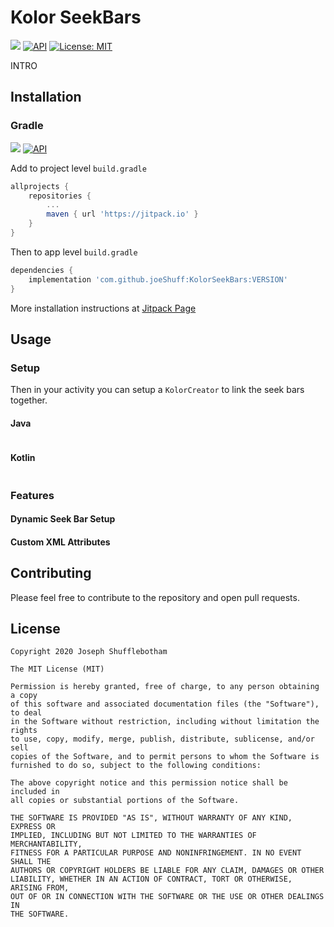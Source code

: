 # Kolor SeekBars

[![](https://jitpack.io/v/joeShuff/KolorSeekBars.svg)](https://jitpack.io/#joeShuff/KolorSeekBars)
[![API](https://img.shields.io/badge/API-16%2B-green.svg?style=flat-square)](https://android-arsenal.com/api?level=16)
[![License: MIT](https://img.shields.io/badge/License-MIT-yellow.svg)](https://opensource.org/licenses/MIT)

INTRO

## Installation

### Gradle

[![](https://jitpack.io/v/joeShuff/KolorSeekBars.svg)](https://jitpack.io/#joeShuff/KolorSeekBars)
[![API](https://img.shields.io/badge/API-16%2B-green.svg?style=flat-square)](https://android-arsenal.com/api?level=16)

Add to project level `build.gradle`

```gradle
allprojects {
	repositories {
		...
		maven { url 'https://jitpack.io' }
	}
}
```
Then to app level `build.gradle`
```gradle
dependencies {
    implementation 'com.github.joeShuff:KolorSeekBars:VERSION'
}
```

More installation instructions at [Jitpack Page](https://jitpack.io/#joeShuff/KolorSeekBars/Tag)


## Usage

### Setup

Then in your activity you can setup a `KolorCreator` to link the seek bars together.

#### Java
```java

```

#### Kotlin
```kotlin

```

### Features
#### Dynamic Seek Bar Setup

#### Custom XML Attributes

## Contributing
Please feel free to contribute to the repository and open pull requests.


## License

```code
Copyright 2020 Joseph Shufflebotham

The MIT License (MIT)

Permission is hereby granted, free of charge, to any person obtaining a copy
of this software and associated documentation files (the "Software"), to deal
in the Software without restriction, including without limitation the rights
to use, copy, modify, merge, publish, distribute, sublicense, and/or sell
copies of the Software, and to permit persons to whom the Software is
furnished to do so, subject to the following conditions:

The above copyright notice and this permission notice shall be included in
all copies or substantial portions of the Software.

THE SOFTWARE IS PROVIDED "AS IS", WITHOUT WARRANTY OF ANY KIND, EXPRESS OR
IMPLIED, INCLUDING BUT NOT LIMITED TO THE WARRANTIES OF MERCHANTABILITY,
FITNESS FOR A PARTICULAR PURPOSE AND NONINFRINGEMENT. IN NO EVENT SHALL THE
AUTHORS OR COPYRIGHT HOLDERS BE LIABLE FOR ANY CLAIM, DAMAGES OR OTHER
LIABILITY, WHETHER IN AN ACTION OF CONTRACT, TORT OR OTHERWISE, ARISING FROM,
OUT OF OR IN CONNECTION WITH THE SOFTWARE OR THE USE OR OTHER DEALINGS IN
THE SOFTWARE.
```
